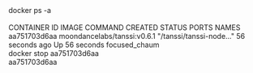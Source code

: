 <div id="termynal" data-termynal>
  <span data-ty="input"><span class="file-path"></span>docker ps -a</span>
  <span data-ty>
    <br> 
    <br> CONTAINER ID    IMAGE    COMMAND    CREATED    STATUS  PORTS    NAMES
    <br> aa751703d6aa moondancelabs/tanssi:v0.6.1 "/tanssi/tanssi-node…" 56 seconds ago  Up 56 seconds             focused_chaum
    <br> 
    <span data-ty="input"><span class="file-path"></span>docker stop aa751703d6aa</span>
    <br> aa751703d6aa
  </span>
</div>

